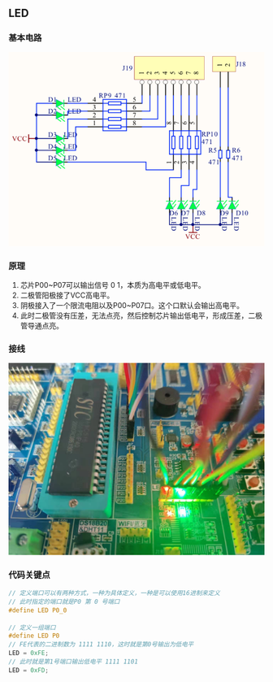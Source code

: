 ## LED

### 基本电路
![电路图](./images/circuit.png)

### 原理
1. 芯片P00~P07可以输出信号 0 1，本质为高电平或低电平。
2. 二极管阳极接了VCC高电平。
3. 阴极接入了一个限流电阻以及P00~P07口。这个口默认会输出高电平。
4. 此时二极管没有压差，无法点亮，然后控制芯片输出低电平，形成压差，二极管导通点亮。

### 接线
![接线](./images/connect.jpg)

### 代码关键点
```c
// 定义端口可以有两种方式，一种为具体定义，一种是可以使用16进制来定义
// 此时指定的端口就是P0 第 0 号端口
#define LED P0_0

// 定义一组端口
#define LED P0
// FE代表的二进制数为 1111 1110，这时就是第0号输出为低电平
LED = 0xFE;
// 此时就是第1号端口输出低电平 1111 1101
LED = 0xFD;
```